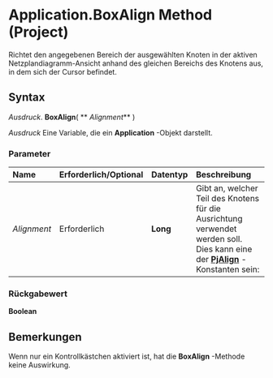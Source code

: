 
# Application.BoxAlign Method (Project)

Richtet den angegebenen Bereich der ausgewählten Knoten in der aktiven Netzplandiagramm-Ansicht anhand des gleichen Bereichs des Knotens aus, in dem sich der Cursor befindet.


## Syntax

 _Ausdruck_. **BoxAlign**( ** _Alignment_** )

 _Ausdruck_ Eine Variable, die ein **Application** -Objekt darstellt.


### Parameter



|**Name**|**Erforderlich/Optional**|**Datentyp**|**Beschreibung**|
|:-----|:-----|:-----|:-----|
| _Alignment_|Erforderlich|**Long**|Gibt an, welcher Teil des Knotens für die Ausrichtung verwendet werden soll. Dies kann eine der  **[PjAlign](1860d747-7c4b-8592-9afd-8da13872e136.md)** -Konstanten sein:|

### Rückgabewert

 **Boolean**


## Bemerkungen

Wenn nur ein Kontrollkästchen aktiviert ist, hat die  **BoxAlign** -Methode keine Auswirkung.

